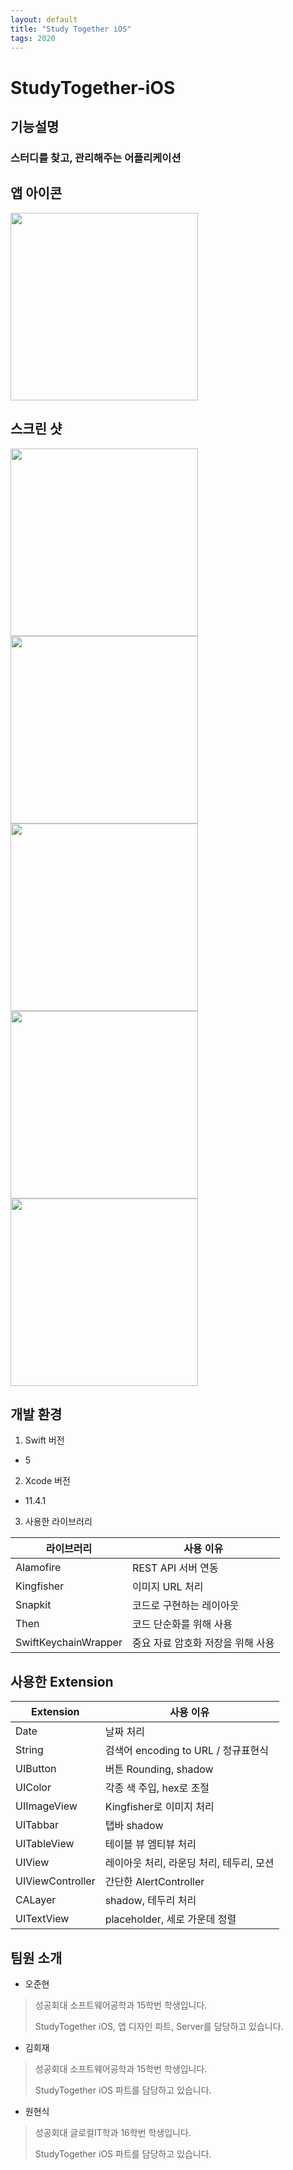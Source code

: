 ```yaml
---
layout: default
title: "Study Together iOS"
tags: 2020
---
```


# StudyTogether-iOS



## 기능설명

### 스터디를 찾고, 관리해주는 어플리케이션



앱 아이콘
------------

<img src="https://user-images.githubusercontent.com/22820675/84229893-af375480-ab25-11ea-88d5-cafca8989a47.png" width="300">



스크린 샷
------------
<img src="https://user-images.githubusercontent.com/22820675/84229813-78613e80-ab25-11ea-9d46-bbed6a2a35e4.png" width="300">
<img src="https://user-images.githubusercontent.com/22820675/84229817-7b5c2f00-ab25-11ea-9fbf-28810d475cea.png" width="300">
<img src="https://user-images.githubusercontent.com/22820675/84229820-7d25f280-ab25-11ea-87da-346105366420.png" width="300">
<img src="https://user-images.githubusercontent.com/22820675/84229822-7dbe8900-ab25-11ea-8b78-1833bfacb86f.png" width="300">
<img src="https://user-images.githubusercontent.com/22820675/84229825-7e571f80-ab25-11ea-9dc6-f09882f735fc.png" width="300">


개발 환경
------------
1. Swift 버전
- 5

2. Xcode 버전
- 11.4.1

3. 사용한 라이브러리

| 라이브러리           | 사용 이유                          |
| -------------------- | ---------------------------------- |
| Alamofire            | REST API 서버 연동                 |
| Kingfisher           | 이미지 URL 처리                    |
| Snapkit              | 코드로 구현하는 레이아웃           |
| Then                 | 코드 단순화를 위해 사용            |
| SwiftKeychainWrapper | 중요 자료 암호화 저장을 위해 사용  |



사용한 Extension
------------

| Extension        | 사용 이유                                |
| ---------------- | ---------------------------------------- |
| Date             | 날짜 처리                                |
| String           | 검색어 encoding to URL / 정규표현식      |
| UIButton         | 버튼 Rounding, shadow                    |
| UIColor          | 각종 색 주입, hex로 조절                 |
| UIImageView      | Kingfisher로 이미지 처리                 |
| UITabbar         | 탭바 shadow                              |
| UITableView      | 테이블 뷰 엠티뷰 처리                    |
| UIView           | 레이아웃 처리, 라운딩 처리, 테두리, 모션 |
| UIViewController | 간단한 AlertController                   |
| CALayer          | shadow, 테두리 처리                      |
| UITextView       | placeholder, 세로 가운데 정렬            |



팀원 소개
------------

* 오준현 

> 성공회대 소프트웨어공학과 15학번 학생입니다.
>
> StudyTogether iOS, 앱 디자인 파트, Server를 담당하고 있습니다.



* 김희재 

> 성공회대 소프트웨어공학과 15학번 학생입니다.
>
> StudyTogether iOS 파트를 담당하고 있습니다.


* 원현식

> 성공회대 글로컬IT학과 16학번 학생입니다.
>
> StudyTogether iOS 파트를 담당하고 있습니다.
